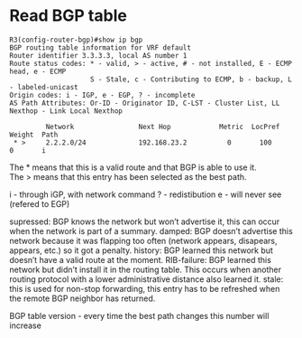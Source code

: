 # Read BGP table

```
R3(config-router-bgp)#show ip bgp
BGP routing table information for VRF default
Router identifier 3.3.3.3, local AS number 1
Route status codes: * - valid, > - active, # - not installed, E - ECMP head, e - ECMP
                    S - Stale, c - Contributing to ECMP, b - backup, L - labeled-unicast
Origin codes: i - IGP, e - EGP, ? - incomplete
AS Path Attributes: Or-ID - Originator ID, C-LST - Cluster List, LL Nexthop - Link Local Nexthop

         Network                Next Hop            Metric  LocPref Weight  Path
 * >     2.2.2.0/24             192.168.23.2          0       100     0       i

```

The * means that this is a valid route and that BGP is able to use it.  
The > means that this entry has been selected as the best path.  

 i - through iGP, with network command
 ? - redistibution
 e - will never see (refered to EGP)

supressed: BGP knows the network but won’t advertise it, this can occur when the network is part of a summary.
damped: BGP doesn’t advertise this network because it was flapping too often (network appears, disapears, appears, etc.) so it got a penalty.
history: BGP learned this network but doesn’t have a valid route at the moment.
RIB-failure: BGP learned this network but didn’t install it in the routing table. This occurs when another routing protocol with a lower administrative distance also learned it.
stale: this is used for non-stop forwarding, this entry has to be refreshed when the remote BGP neighbor has returned.

 BGP table version - every time the best path changes this number will increase  
 
 
